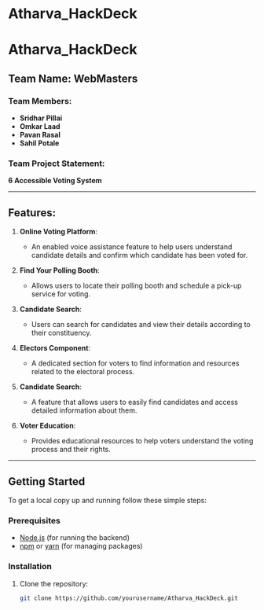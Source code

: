 ﻿# Atharva_HackDeck
# Atharva_HackDeck

## Team Name: **WebMasters**

### Team Members:
- **Sridhar Pillai**
- **Omkar Laad**
- **Pavan Rasal**
- **Sahil Potale**

### Team Project Statement:
**6 Accessible Voting System**

---

## Features:

1. **Online Voting Platform**: 
   - An enabled voice assistance feature to help users understand candidate details and confirm which candidate has been voted for.

2. **Find Your Polling Booth**: 
   - Allows users to locate their polling booth and schedule a pick-up service for voting.

3. **Candidate Search**: 
   - Users can search for candidates and view their details according to their constituency.

4. **Electors Component**: 
   - A dedicated section for voters to find information and resources related to the electoral process.

5. **Candidate Search**: 
   - A feature that allows users to easily find candidates and access detailed information about them.

6. **Voter Education**: 
   - Provides educational resources to help voters understand the voting process and their rights.

---

## Getting Started

To get a local copy up and running follow these simple steps:

### Prerequisites

- [Node.js](https://nodejs.org/) (for running the backend)
- [npm](https://www.npmjs.com/) or [yarn](https://yarnpkg.com/) (for managing packages)

### Installation

1. Clone the repository:
   ```bash
   git clone https://github.com/yourusername/Atharva_HackDeck.git
